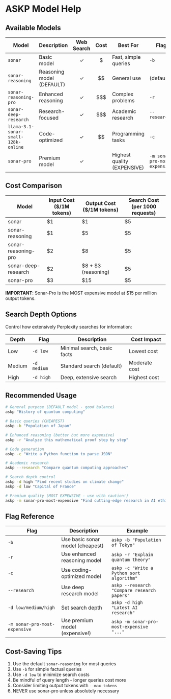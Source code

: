 # ASKP Model Help

## Available Models

| Model | Description | Web Search | Cost | Best For | Flag |
|-------|-------------|:---------:|:----:|----------|------|
| `sonar` | Basic model | ✓ | $ | Fast, simple queries | `-b` |
| `sonar-reasoning` | Reasoning model (DEFAULT) | ✓ | $$ | General use | (default) |
| `sonar-reasoning-pro` | Enhanced reasoning | ✓ | $$$ | Complex problems | `-r` |
| `sonar-deep-research` | Research-focused | ✓ | $$$ | Academic research | `--research` |
| `llama-3.1-sonar-small-128k-online` | Code-optimized | ✓ | $$ | Programming tasks | `-c` |
| `sonar-pro` | Premium model | ✓ | $$$$ | Highest quality (EXPENSIVE) | `-m sonar-pro-most-expensive` |

## Cost Comparison

| Model | Input Cost ($/1M tokens) | Output Cost ($/1M tokens) | Search Cost (per 1000 requests) |
|-------|--------------------------|----------------------------|--------------------------------|
| sonar | $1 | $1 | $5 |
| sonar-reasoning | $1 | $5 | $5 |
| sonar-reasoning-pro | $2 | $8 | $5 |
| sonar-deep-research | $2 | $8 + $3 (reasoning) | $5 |
| sonar-pro | $3 | $15 | $5 |

**IMPORTANT**: Sonar-Pro is the MOST expensive model at $15 per million output tokens.

## Search Depth Options

Control how extensively Perplexity searches for information:

| Depth | Flag | Description | Cost Impact |
|-------|------|-------------|-------------|
| Low | `-d low` | Minimal search, basic facts | Lowest cost |
| Medium | `-d medium` | Standard search (default) | Moderate cost |
| High | `-d high` | Deep, extensive search | Highest cost |

## Recommended Usage

```bash
# General purpose (DEFAULT model - good balance)
askp "History of quantum computing"

# Basic queries (CHEAPEST)
askp -b "Population of Japan"

# Enhanced reasoning (better but more expensive)
askp -r "Analyze this mathematical proof step by step"

# Code generation
askp -c "Write a Python function to parse JSON"

# Academic research
askp --research "Compare quantum computing approaches"

# Search depth control
askp -d high "Find recent studies on climate change"
askp -d low "Capital of France"

# Premium quality (MOST EXPENSIVE - use with caution!)
askp -m sonar-pro-most-expensive "Find cutting-edge research in AI ethics"
```

## Flag Reference

| Flag | Description | Example |
|------|-------------|---------|
| `-b` | Use basic sonar model (cheapest) | `askp -b "Population of Tokyo"` |
| `-r` | Use enhanced reasoning model | `askp -r "Explain quantum theory"` |
| `-c` | Use coding-optimized model | `askp -c "Write a Python sort algorithm"` |
| `--research` | Use deep research model | `askp --research "Compare research papers"` |
| `-d low/medium/high` | Set search depth | `askp -d high "Latest AI research"` |
| `-m sonar-pro-most-expensive` | Use premium model (expensive!) | `askp -m sonar-pro-most-expensive "..."` |

## Cost-Saving Tips

1. Use the default `sonar-reasoning` for most queries
2. Use `-b` for simple factual queries
3. Use `-d low` to minimize search costs
4. Be mindful of query length - longer queries cost more
5. Consider limiting output tokens with `--max-tokens`
6. NEVER use sonar-pro unless absolutely necessary
